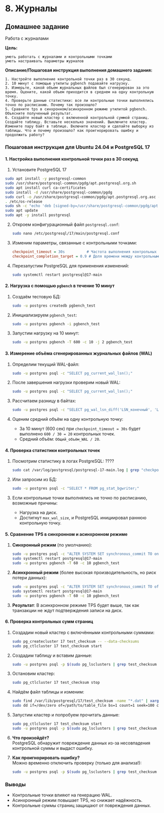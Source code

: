 # 8. Журналы 

## Домашнее задание

Работа с журналами

**Цель:**

    уметь работать с журналами и контрольными точками
    уметь настраивать параметры журналов


**Описание/Пошаговая инструкция выполнения домашнего задания:**

    1. Настройте выполнение контрольной точки раз в 30 секунд.
    2. 10 минут c помощью утилиты pgbench подавайте нагрузку.
    3. Измерьте, какой объем журнальных файлов был сгенерирован за это время. Оцените, какой объем приходится в среднем на одну контрольную точку.
    4. Проверьте данные статистики: все ли контрольные точки выполнялись точно по расписанию. Почему так произошло?
    5. Сравните tps в синхронном/асинхронном режиме утилитой pgbench. Объясните полученный результат.
    6. Создайте новый кластер с включенной контрольной суммой страниц. Создайте таблицу. Вставьте несколько значений. Выключите кластер. Измените пару байт в таблице. Включите кластер и сделайте выборку из таблицы. Что и почему произошло? как проигнорировать ошибку и продолжить работу?

### Пошаговая инструкция для Ubuntu 24.04 и PostgreSQL 17

#### 1. Настройка выполнения контрольной точки раз в 30 секунд

1. Установите PostgreSQL 17
```bash
sudo apt install -y postgresql-common
sudo /usr/share/postgresql-common/pgdg/apt.postgresql.org.sh
sudo apt install curl ca-certificates
sudo install -d /usr/share/postgresql-common/pgdg
sudo curl -o /usr/share/postgresql-common/pgdg/apt.postgresql.org.asc --fail https://www.postgresql.org/media/keys/ACCC4CF8.asc
. /etc/os-release
sudo sh -c "echo 'deb [signed-by=/usr/share/postgresql-common/pgdg/apt.postgresql.org.asc] https://apt.postgresql.org/pub/repos/apt $VERSION_CODENAME-pgdg main' > /etc/apt/sources.list.d/pgdg.list"
sudo apt update
sudo apt -y install postgresql
```

2. Откроем конфигурационный файл `postgresql.conf`:
   ```bash
   sudo nano /etc/postgresql/17/main/postgresql.conf
   ```

3. Изменим параметры, связанные с контрольными точками:
   ```ini
   checkpoint_timeout = 30s          # Частота выполнения контрольных точек
   checkpoint_completion_target = 0.9 # Доля времени между контрольными точками для записи изменений
   ```

4. Перезапустим PostgreSQL для применения изменений:
   ```bash
   sudo systemctl restart postgresql@17-main
   ```
#### 2. Нагрузка с помощью `pgbench` в течение 10 минут

1. Создаём тестовую БД:
   ```bash
   sudo -u postgres createdb pgbench_test
   ```

2. Инициализируем `pgbench_test`:
   ```bash
   sudo -u postgres pgbench -i pgbench_test
   ```

3. Запустим нагрузку на 10 минут:
   ```bash
   sudo -u postgres pgbench -T 600 -c 10 -j 2 pgbench_test
   ```

#### 3. Измерение объёма сгенерированных журнальных файлов (WAL)

1. Определим текущий WAL-файл:
   ```bash
   sudo -u postgres psql -c "SELECT pg_current_wal_lsn();"
   ```

2. После завершения нагрузки проверим новый WAL:
   ```bash
   sudo -u postgres psql -c "SELECT pg_current_wal_lsn();"
   ```

3. Рассчитаем разницу в байтах:
   ```bash
   sudo -u postgres psql -c "SELECT pg_wal_lsn_diff('LSN_конечный', 'LSN_начальный') / 1024 / 1024 AS wal_size_mb;"
   ```

4. Оценим средний объём на одну контрольную точку:
   - За 10 минут (600 сек) при `checkpoint_timeout = 30s` будет выполнено `600 / 30 = 20` контрольных точек.
   - Средний объём: `Общий_объём_WAL / 20`.

#### 4. Проверка статистики контрольных точек

1. Посмотрим статистику в логах PostgreSQL: ????
   ```bash
   sudo cat /var/log/postgresql/postgresql-17-main.log | grep "checkpoint"
   ```

2. Или запросим из БД:
   ```bash
   sudo -u postgres psql -c "SELECT * FROM pg_stat_bgwriter;"
   ```

3. Если контрольные точки выполнялись не точно по расписанию, возможные причины:
   - Нагрузка на диск.
   - Достигнут `max_wal_size`, и PostgreSQL инициировал раннюю контрольную точку.

#### 5. Сравнение TPS в синхронном и асинхронном режиме

1. **Синхронный режим** (по умолчанию):
   ```bash
   sudo -u postgres psql -c "ALTER SYSTEM SET synchronous_commit TO on;"
   sudo systemctl restart postgresql@17-main
   sudo -u postgres pgbench -T 60 -c 10 pgbench_test
   ```
2. **Асинхронный режим** (более высокая производительность, но риск потери данных):
   ```bash
   sudo -u postgres psql -c "ALTER SYSTEM SET synchronous_commit TO off;"
   sudo systemctl restart postgresql@17-main
   sudo -u postgres pgbench -T 60 -c 10 pgbench_test
   ```
3. **Результат**: В асинхронном режиме TPS будет выше, так как транзакции не ждут подтверждения записи на диск.

#### 6. Проверка контрольных сумм страниц

1. Создадим новый кластер с включёнными контрольными суммами:
   ```bash
   sudo pg_createcluster 17 test_checksum -- --data-checksums
   sudo pg_ctlcluster 17 test_checksum start
   ```

2. Создадим таблицу и вставим данные:
   ```bash
   sudo -u postgres psql -p $(sudo pg_lsclusters | grep test_checksum | awk '{print $3}') -c "CREATE TABLE test (id int); INSERT INTO test VALUES (1), (2), (3);"
   ```

3. Остановим кластер:
   ```bash
   sudo pg_ctlcluster 17 test_checksum stop
   ```

4. Найдём файл таблицы и изменим:
   ```bash
   sudo find /var/lib/postgresql/17/test_checksum -name "*.dat" | xargs sudo ls -la
   sudo dd if=/dev/zero of=/path/to/table_file bs=1 count=1 seek=100 conv=notrunc
   ```

5. Запустим кластер и попробуем прочитать данные:
   ```bash
   sudo pg_ctlcluster 17 test_checksum start
   sudo -u postgres psql -p $(sudo pg_lsclusters | grep test_checksum | awk '{print $3}') -c "SELECT * FROM test;"
   ```

6. **Что произойдёт?**  
   PostgreSQL обнаружит повреждение данных из-за несовпадения контрольной суммы и выдаст ошибку.

7. **Как проигнорировать ошибку?**  
   Можно временно отключить проверку (только для анализа!):
   ```bash
   sudo -u postgres psql -p $(sudo pg_lsclusters | grep test_checksum | awk '{print $3}') -c "SET ignore_checksum_failure TO on; SELECT * FROM test;"
   ```

### Выводы
- Контрольные точки влияют на генерацию WAL.
- Асинхронный режим повышает TPS, но снижает надёжность.
- Контрольные суммы страниц защищают от повреждения данных.